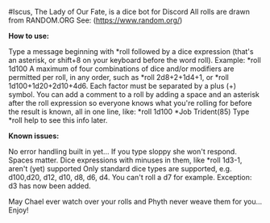#Iscus, The Lady of Our Fate, is a dice bot for Discord
      All rolls are drawn from RANDOM.ORG
      See: (https://www.random.org/)

**How to use:**
      
Type a message beginning with *roll followed by a dice expression (that's an asterisk, or shift+8 on your keyboard before the word roll). Example: *roll 1d100
A maximum of four combinations of dice and/or modifiers are permitted per roll, in any order, such as *roll 2d8+2+1d4+1, or *roll 1d100+1d20+2d10+4d6.  Each factor must be separated by a plus (+) symbol.
You can add a comment to a roll by adding a space and an asterisk after the roll expression so everyone knows what you're rolling for before the result is known, all in one line, like: *roll 1d100 *Job Trident(85)
Type *roll help to see this info later.

**Known issues:**
      
No error handling built in yet... If you type sloppy she won't respond.  Spaces matter.
Dice expressions with minuses in them, like *roll 1d3-1, aren't (yet) supported
Only standard dice types are supported, e.g. d100,d20, d12, d10, d8, d6, d4.  You can't roll a d7 for example. Exception: d3 has now been added.

May Chael ever watch over your rolls and Phyth never weave them for you... Enjoy!
